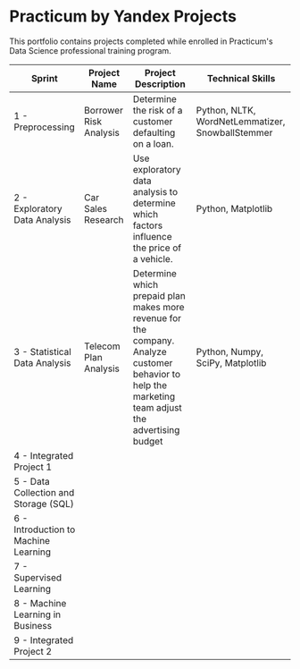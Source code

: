 # Practicum by Yandex Projects
  This portfolio contains projects completed while enrolled in Practicum's Data Science professional training program.

| Sprint      | Project Name        | Project Description    | Technical Skills        |
|-------------|---------------------|------------------------|-------------------------|
| 1 - Preprocessing | Borrower Risk Analysis | Determine the risk of a customer defaulting on a loan. | Python, NLTK, WordNetLemmatizer, SnowballStemmer|
| 2 - Exploratory Data Analysis | Car Sales Research | Use exploratory data analysis to determine which factors influence the price of a vehicle. | Python, Matplotlib |
| 3 - Statistical Data Analysis | Telecom Plan Analysis | Determine which prepaid plan makes more revenue for the company. Analyze customer behavior to help the marketing team adjust the advertising budget | Python, Numpy, SciPy, Matplotlib |
| 4 - Integrated Project 1 |
| 5 - Data Collection and Storage (SQL) |
| 6 - Introduction to Machine Learning |
| 7 - Supervised Learning |
| 8 - Machine Learning in Business |
| 9 - Integrated Project 2 |






 
